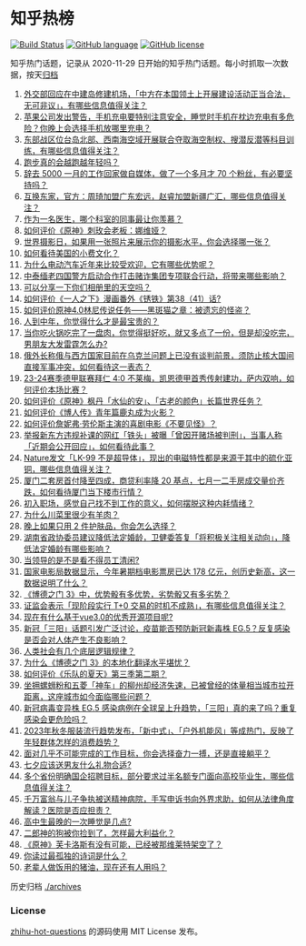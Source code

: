 # 知乎热榜
[![Build Status](https://github.com/ToWeLong/zhihu-hot-questions/workflows/CI/badge.svg)](https://github.com/ToWeLong/zhihu-hot-questions/actions)
[![GitHub language](https://img.shields.io/badge/language-golang-orange.svg)](https://golang.org/)
[![GitHub license](https://img.shields.io/github/license/ToWeLong/zhihu-hot-questions)](https://github.com/ToWeLong/zhihu-hot-questions/blob/main/LICENSE)

知乎热门话题，记录从 2020-11-29 日开始的知乎热门话题。每小时抓取一次数据，按天[归档](./archives)

<!-- BEGIN -->

1. [外交部回应在中建岛修建机场，「中方在本国领土上开展建设活动正当合法，无可非议」，有哪些信息值得关注？](https://www.zhihu.com/question/617950549)
1. [苹果公司发出警告，手机充电要特别注意安全，睡觉时手机在枕边充电有多危险？你晚上会选择手机放哪里充电？](https://www.zhihu.com/question/618088537)
1. [东部战区位台岛北部、西南海空域开展联合夺取海空制权、搜潜反潜等科目训练，有哪些信息值得关注？](https://www.zhihu.com/question/618121857)
1. [跑步真的会越跑越年轻吗？](https://www.zhihu.com/question/613276777)
1. [辞去 5000 一月的工作回家做自媒体，做了一个多月才 70 个粉丝，有必要坚持吗？](https://www.zhihu.com/question/616762684)
1. [互换东家，官方：周琦加盟广东宏远，赵睿加盟新疆广汇，哪些信息值得关注？](https://www.zhihu.com/question/618060228)
1. [作为一名医生，哪个科室的同事最让你羡慕？](https://www.zhihu.com/question/617803170)
1. [如何评价《原神》刺玫会老板：娜维娅？](https://www.zhihu.com/question/618108910)
1. [世界摄影日，如果用一张照片来展示你的摄影水平，你会选择哪一张？](https://www.zhihu.com/question/616060188)
1. [如何看待美国的小费文化？](https://www.zhihu.com/question/392465933)
1. [为什么电动汽车近年来比较受欢迎，它有哪些优势呢？](https://www.zhihu.com/question/615017051)
1. [中泰缅老四国警方启动合作打击赌诈集团专项联合行动，将带来哪些影响？](https://www.zhihu.com/question/618023908)
1. [可以分享一下你们相册里的天空吗？](https://www.zhihu.com/question/617900652)
1. [如何评价《一人之下》漫画番外《锈铁》第38（41）话?](https://www.zhihu.com/question/618058270)
1. [如何评价原神4.0林尼传说任务——黑斑猫之章：被遗忘的怪盗？](https://www.zhihu.com/question/617740990)
1. [人到中年，你觉得什么才是最宝贵的？](https://www.zhihu.com/question/609203007)
1. [当你吃火锅吃完了一盘肉，你觉得挺好吃，就又多点了一份，但是却没吃完，男朋友大发雷霆怎么办?](https://www.zhihu.com/question/617629539)
1. [俄外长称俄与西方国家目前在乌克兰问题上已没有谈判前景，须防止核大国间直接军事冲突，如何看待这一表态？](https://www.zhihu.com/question/618092508)
1. [23-24赛季德甲联赛拜仁 4:0 不莱梅，凯恩德甲首秀传射建功，萨内双响，如何评价本场比赛？](https://www.zhihu.com/question/618077709)
1. [如何评价《原神》枫丹「水仙的安」、「古老的颜色」长篇世界任务？](https://www.zhihu.com/question/617590973)
1. [如何评价《博人传》青年篇鹿丸成为火影？](https://www.zhihu.com/question/617711852)
1. [如何评价詹妮弗·劳伦斯主演的喜剧电影《不要见怪》？](https://www.zhihu.com/question/616578872)
1. [举报新东方违规补课的网红「铁头」被曝「曾因开赌场被判刑」，当事人称「近期会公开回应」，如何看待此事？](https://www.zhihu.com/question/617942030)
1. [Nature发文「LK-99 不是超导体」，现出的电磁特性都是来源于其中的硫化亚铜，哪些信息值得关注？](https://www.zhihu.com/question/617749848)
1. [厦门二套房首付降至四成，商贷利率降 20 基点，七月一二手房成交量价齐跌，如何看待厦门当下楼市行情？](https://www.zhihu.com/question/618092499)
1. [初入职场，感觉自己找不到工作的意义，如何摆脱这种内耗情绪？](https://www.zhihu.com/question/612078736)
1. [为什么川菜里很少有羊肉？](https://www.zhihu.com/question/609235869)
1. [晚上如果只用 2 件护肤品，你会怎么选择？](https://www.zhihu.com/question/614324521)
1. [湖南省政协委员建议降低法定婚龄，卫健委答复「将积极关注相关动向」，降低法定婚龄有哪些影响？](https://www.zhihu.com/question/618088113)
1. [当领导的是不是看不得员工清闲?](https://www.zhihu.com/question/607604488)
1. [国家电影局数据显示，今年暑期档电影票房已达 178 亿元，创历史新高，这一数据说明了什么？](https://www.zhihu.com/question/617905439)
1. [《博德之门 3》中，优势骰有多优势，劣势骰又有多劣势？](https://www.zhihu.com/question/617366388)
1. [证监会表示「现阶段实行 T+0 交易的时机不成熟」，有哪些信息值得关注？](https://www.zhihu.com/question/617957154)
1. [现在有什么基于vue3.0的优秀开源项目呢?](https://www.zhihu.com/question/440658257)
1. [新冠「三阳」话题引发广泛讨论，疫苗能否预防新冠新毒株 EG.5？反复感染是否会对人体产生不良影响？](https://www.zhihu.com/question/617765496)
1. [人类社会有几个底层逻辑规律？](https://www.zhihu.com/question/564209510)
1. [为什么《博德之门 3》的本地化翻译水平堪忧？](https://www.zhihu.com/question/617690804)
1. [如何评价《乐队的夏天》第三季第二期？](https://www.zhihu.com/question/617922486)
1. [坐拥螺蛳粉和五菱「神车」的柳州却经济失速，已被曾经的体量相当城市拉开距离，这座城市如今面临哪些问题？](https://www.zhihu.com/question/617755905)
1. [新冠病毒变异株 EG.5 感染病例在全球呈上升趋势，「三阳」真的来了吗？重复感染会更危险吗？](https://www.zhihu.com/question/617749629)
1. [2023年秋冬服装流行趋势发布，「新中式」、「户外机能风」等成热门，反映了年轻群体怎样的消费趋势？](https://www.zhihu.com/question/617923789)
1. [面对几乎不可能完成的工作目标，你会选择奋力一搏，还是直接躺平？](https://www.zhihu.com/question/617743541)
1. [七夕应该送男友什么礼物合适?](https://www.zhihu.com/question/616998410)
1. [多个省份明确国企招聘目标，部分要求过半名额专门面向高校毕业生，哪些信息值得关注？](https://www.zhihu.com/question/618123476)
1. [千万富翁与儿子争执被送精神病院，手写申诉书向外界求助，如何从法律角度解读？医院是否应担责？](https://www.zhihu.com/question/618118219)
1. [高中生最晚的一次睡觉是几点?](https://www.zhihu.com/question/617324817)
1. [二郎神的狗被你捡到了，怎样最大利益化？](https://www.zhihu.com/question/616846112)
1. [《原神》芙卡洛斯有没有可能，已经被那维莱特架空了？](https://www.zhihu.com/question/617700964)
1. [你读过最孤独的诗词是什么？](https://www.zhihu.com/question/617920706)
1. [老辈人做饭用的猪油，现在还有人用吗？](https://www.zhihu.com/question/617386096)

<!-- END -->

历史归档 [./archives](./archives)


### License
[zhihu-hot-questions](https://github.com/towelong/zhihu-hot-questions) 的源码使用 MIT License 发布。